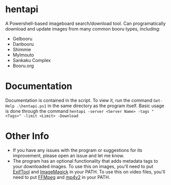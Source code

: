# hentapi
A Powershell-based imageboard search/download tool. Can programatically download and update images from many common booru types, including:
- Gelbooru
- Danbooru
- Shimmie
- MyImouto
- Sankaku Complex
- Booru.org

# Documentation
Documentation is contained in the script. To view it, run the command `Get-Help .\hentapi.ps1` in the same directory as the program itself.
Basic usage is done through the command `hentapi -server <Server Name> -tags "<Tags>" -limit <Limit> -Download`

# Other Info
 - If you have any issues with the program or suggestions for its improvement, please open an issue and let me know.
 - The program has an optional functionality that adds metadata tags to your downloaded images. To use this on images, you'll need to put [ExifTool](https://exiftool.org/) and [ImageMagick](https://imagemagick.org/) in your PATH. To use this on video files, you'll need to put [FFMpeg](https://ffmpeg.org/) and [mp4v2](https://archive.org/details/mp4v2-r504-win32.7z) in your PATH.
